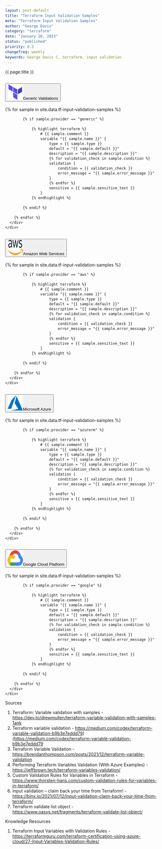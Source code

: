 ```yaml
---
layout: post-default
title: "Terraform Input Validation Samples"
meta: "Terraform Input Validation Samples"
author: "George Davis"
category: "terraform"
date: "January 20, 2023"
status: "published"
priority: 0.3
changefreq: weekly
keywords: George Davis C, terraform, input validation
---
```


<span class="textH4">{{ page.title }}</span>

<div class="accordion padding20" id="accordionExample">
  <div class="accordion-item">
    <h2 class="accordion-header" id="headingOne">
      <button class="accordion-button" type="button" data-bs-toggle="collapse" data-bs-target="#collapseOne" aria-expanded="true" aria-controls="collapseOne">
        <img src="/img/terraform.svg" alt="Terraform" width="50" height="50" class="padding5 col-lg-1 col-md-2 col-sm-2 d-xs-none"/><span class="strongTextH5">Generic Validations</span>
      </button>
    </h2>
    <div id="collapseOne" class="accordion-collapse collapse show" aria-labelledby="headingOne" data-bs-parent="#accordionExample">
      <div class="accordion-body">
        {% for sample in site.data.tf-input-validation-samples %}

            {% if sample.provider == "generic" %}
                        
                {% highlight terraform %}   
                    # {{ sample.comment }}
                    variable "{{ sample.name }}" {
                        type = {{ sample.type }}
                        default = "{{ sample.default }}"
                        description = "{{ sample.description }}"
                        {% for validation_check in sample.condition %}
                        validation {
                            condition = {{ validation_check }}
                            error_message = "{{ sample.error_message }}"
                        }
                        {% endfor %}
                        sensitive = {{ sample.sensitive_text }}
                    }
                {% endhighlight %}

            {% endif %}

        {% endfor %}
      </div>
    </div>
  </div>
  <div class="accordion-item">
    <h2 class="accordion-header" id="headingTwo">
      <button class="accordion-button collapsed aws-gradient" type="button" data-bs-toggle="collapse" data-bs-target="#collapseTwo" aria-expanded="false" aria-controls="collapseTwo">
        <img src="/img/aws.svg" alt="Amazon Web Services" width="50" height="50" class="padding5 col-lg-1 col-md-2 col-sm-2 d-xs-none"/><span class="strongTextH5">Amazon Web Services</span>
      </button>
    </h2>
    <div id="collapseTwo" class="accordion-collapse collapse" aria-labelledby="headingTwo" data-bs-parent="#accordionExample">
      <div class="accordion-body">
        {% for sample in site.data.tf-input-validation-samples %}

            {% if sample.provider == "aws" %}
                        
                {% highlight terraform %}   
                    # {{ sample.comment }}
                    variable "{{ sample.name }}" {
                        type = {{ sample.type }}
                        default = "{{ sample.default }}"
                        description = "{{ sample.description }}"
                        {% for validation_check in sample.condition %}
                        validation {
                            condition = {{ validation_check }}
                            error_message = "{{ sample.error_message }}"
                        }
                        {% endfor %}
                        sensitive = {{ sample.sensitive_text }}
                    }
                {% endhighlight %}

            {% endif %}

        {% endfor %}
      </div>
    </div>
  </div>
  <div class="accordion-item">
    <h2 class="accordion-header" id="headingThree">
      <button class="accordion-button collapsed azure-gradient" type="button" data-bs-toggle="collapse" data-bs-target="#collapseThree" aria-expanded="false" aria-controls="collapseThree">
        <img src="/img/azure.svg" alt="Microsoft Azure" width="50" height="50" class="padding5 col-lg-1 col-md-2 col-sm-2 d-xs-none"/><span class="strongTextH5">Microsoft Azure</span>
      </button>
    </h2>
    <div id="collapseThree" class="accordion-collapse collapse" aria-labelledby="headingThree" data-bs-parent="#accordionExample">
      <div class="accordion-body">
        {% for sample in site.data.tf-input-validation-samples %}

            {% if sample.provider == "azurerm" %}
                        
                {% highlight terraform %}   
                    # {{ sample.comment }}
                    variable "{{ sample.name }}" {
                        type = {{ sample.type }}
                        default = "{{ sample.default }}"
                        description = "{{ sample.description }}"
                        {% for validation_check in sample.condition %}
                        validation {
                            condition = {{ validation_check }}
                            error_message = "{{ sample.error_message }}"
                        }
                        {% endfor %}
                        sensitive = {{ sample.sensitive_text }}
                    }
                {% endhighlight %}

            {% endif %}

        {% endfor %}
      </div>
    </div>
  </div>
  <div class="accordion-item">
    <h2 class="accordion-header" id="headingFour">
      <button class="accordion-button collapsed gcp-gradient" type="button" data-bs-toggle="collapse" data-bs-target="#collapseFour" aria-expanded="false" aria-controls="collapseFour">
        <img src="/img/gcp.svg" alt="Google Cloud Platform" width="50" height="50" class="padding5 col-lg-1 col-md-2 col-sm-2 d-xs-none"/><span class="strongTextH5">Google Cloud Platform</span>
      </button>
    </h2>
    <div id="collapseFour" class="accordion-collapse collapse" aria-labelledby="headingFour" data-bs-parent="#accordionExample">
      <div class="accordion-body">
        {% for sample in site.data.tf-input-validation-samples %}

            {% if sample.provider == "google" %}
                        
                {% highlight terraform %}   
                    # {{ sample.comment }}
                    variable "{{ sample.name }}" {
                        type = {{ sample.type }}
                        default = "{{ sample.default }}"
                        description = "{{ sample.description }}"
                        {% for validation_check in sample.condition %}
                        validation {
                            condition = {{ validation_check }}
                            error_message = "{{ sample.error_message }}"
                        }
                        {% endfor %}
                        sensitive = {{ sample.sensitive_text }}
                    }
                {% endhighlight %}

            {% endif %}

        {% endfor %}
      </div>
    </div>
  </div>
</div>

<span class="textH4">Sources</span>

<ol>
<li><span class="textH5">Terraform: Variable validation with samples</span> - <a href="https://dev.to/drewmullen/terraform-variable-validation-with-samples-1ank">https://dev.to/drewmullen/terraform-variable-validation-with-samples-1ank</a></li>
<li><span class="textH5">Terraform variable validation</span> - <a href="https://medium.com/codex/terraform-variable-validation-b9b3e7eddd79](https://medium.com/codex/terraform-variable-validation-b9b3e7eddd79">https://medium.com/codex/terraform-variable-validation-b9b3e7eddd79](https://medium.com/codex/terraform-variable-validation-b9b3e7eddd79</a></li>
<li><span class="textH5">Terraform Variable Validation</span> - <a href="https://brendanthompson.com/posts/2021/12/terraform-variable-validation">https://brendanthompson.com/posts/2021/12/terraform-variable-validation</a></li>
<li><span class="textH5">Performing Terraform Variables Validation (With Azure Examples)</span> - <a href="https://jeffbrown.tech/terraform-variables-validation/">https://jeffbrown.tech/terraform-variables-validation/</a></li>
<li><span class="textH5">Custom Validation Rules for Variables in Terraform</span> - <a href="https://www.thorsten-hans.com/custom-validation-rules-for-variables-in-terraform/">https://www.thorsten-hans.com/custom-validation-rules-for-variables-in-terraform/</a></li>
<li><span class="textH5">Input validation – claim back your time from Terraform!</span> - <a href="https://binx.io/2021/07/12/input-validation-claim-back-your-time-from-terraform/">https://binx.io/2021/07/12/input-validation-claim-back-your-time-from-terraform/</a></li>
<li><span class="textH5">Terraform validate list object</span> - <a href="https://www.oasys.net/fragments/terraform-validate-list-object/">https://www.oasys.net/fragments/terraform-validate-list-object/</a></li>
</ol>

<span class="textH4">Knowledge Resources</span>
<ol>
<li><span class="textH5">Terraform Input Variables with Validation Rules</span> - <a href="https://terraformguru.com/terraform-certification-using-azure-cloud/27-Input-Variables-Validation-Rules/">https://terraformguru.com/terraform-certification-using-azure-cloud/27-Input-Variables-Validation-Rules/</a></li>
</ol>